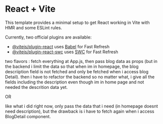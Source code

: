 # React + Vite

This template provides a minimal setup to get React working in Vite with HMR and some ESLint rules.

Currently, two official plugins are available:

- [@vitejs/plugin-react](https://github.com/vitejs/vite-plugin-react/blob/main/packages/plugin-react/README.md) uses [Babel](https://babeljs.io/) for Fast Refresh
- [@vitejs/plugin-react-swc](https://github.com/vitejs/vite-plugin-react-swc) uses [SWC](https://swc.rs/) for Fast Refresh

two flavors :
fetch everything at App.js, then pass blog data as props (but in the backend i limit the data so that when im in homepage, the blog descriiption field is not fetched and only be fetched when i access blog Detail). then i have to refactor the backend so no matter what, i give all the fields including the description even though im in home page and not needed the descrition data yet.

OR

like what i did right now, only pass the data that i need (in homepage doesnt need description), but the drawback is i have to fetch again when i access BlogDetail component.
